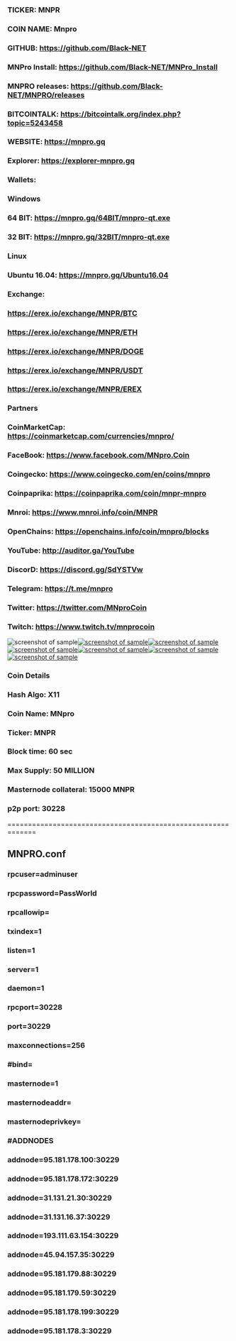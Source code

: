 ### TICKER: MNPR
### COIN NAME: Mnpro
### GITHUB: https://github.com/Black-NET
### MNPro Install: https://github.com/Black-NET/MNPro_Install
### MNPRO releases: https://github.com/Black-NET/MNPRO/releases
### BITCOINTALK: https://bitcointalk.org/index.php?topic=5243458
### WEBSITE: https://mnpro.gq
### Explorer: https://explorer-mnpro.gq
### Wallets:
### Windows
### 64 BIT: https://mnpro.gq/64BIT/mnpro-qt.exe
### 32 BIT: https://mnpro.gq/32BIT/mnpro-qt.exe
### Linux
### Ubuntu 16.04: https://mnpro.gq/Ubuntu16.04
### Exchange: 
### https://erex.io/exchange/MNPR/BTC
### https://erex.io/exchange/MNPR/ETH
### https://erex.io/exchange/MNPR/DOGE
### https://erex.io/exchange/MNPR/USDT 
### https://erex.io/exchange/MNPR/EREX
### Partners
### CoinMarketCap: https://coinmarketcap.com/currencies/mnpro/
### FaceBook: https://www.facebook.com/MNpro.Coin
### Сoingecko: https://www.coingecko.com/en/coins/mnpro 
### Coinpaprika: https://coinpaprika.com/coin/mnpr-mnpro
### Mnroi: https://www.mnroi.info/coin/MNPR
### OpenChains: https://openchains.info/coin/mnpro/blocks 
### YouTube: http://auditor.ga/YouTube
### DiscorD: https://discord.gg/SdYSTVw
### Telegram: https://t.me/mnpro
### Twitter: https://twitter.com/MNproCoin 
### Twitch: https://www.twitch.tv/mnprocoin 


![screenshot of sample](http://mnpro.gq/img/about-img-1.gif)[![screenshot of sample](
https://cdn.discordapp.com/attachments/651853753019924520/655600972889980930/web140.png)](http://mnpro.gq/)[![screenshot of sample](
https://cdn.discordapp.com/attachments/651853753019924520/655601493218557952/POOL.png)](https://erex.io/account/signup/?ref=658)[![screenshot of sample](
https://cdn.discordapp.com/attachments/651853753019924520/655602215481901112/explorer.png)](https://openchains.info/coin/mnpro/blocks)[![screenshot of sample](
https://cdn.discordapp.com/attachments/651853753019924520/655602621368762390/discord.png)](https://discord.gg/SdYSTVw)[![screenshot of sample](
https://cdn.discordapp.com/attachments/651853753019924520/655603620292853760/twitter.png)](https://twitter.com/MnproServices)[![screenshot of sample](
https://cdn.discordapp.com/attachments/651853753019924520/655604362688593934/telegram.png)](https://t.me/mnproio) 


###  Coin Details
###  Hash Algo: X11
###  Coin Name: MNpro
###  Ticker: MNPR
###  Block time: 60 sec
###  Max Supply: 50 MILLION
###  Masternode collateral: 15000 MNPR
###  p2p port: 30228
=============================================================
## MNPRO.conf
###  rpcuser=adminuser
###  rpcpassword=PassWorld
###  rpcallowip=
###  txindex=1
###  listen=1
###  server=1
###  daemon=1
###  rpcport=30228
###  port=30229
###  maxconnections=256
###  #bind=
###  masternode=1
###  masternodeaddr=
###  masternodeprivkey=
###  #ADDNODES
### addnode=95.181.178.100:30229
### addnode=95.181.178.172:30229
### addnode=31.131.21.30:30229
### addnode=31.131.16.37:30229
### addnode=193.111.63.154:30229
### addnode=45.94.157.35:30229
### addnode=95.181.179.88:30229
### addnode=95.181.179.59:30229
### addnode=95.181.178.199:30229
### addnode=95.181.178.3:30229

